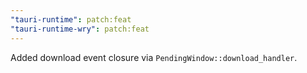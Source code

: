 ```yaml
---
"tauri-runtime": patch:feat
"tauri-runtime-wry": patch:feat
---
```


Added download event closure via `PendingWindow::download_handler`.
